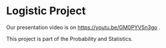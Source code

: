 # Logistic Project
Our presentation video is on https://youtu.be/GM0PYV5n3go .

This project is part of the Probability and Statistics.
